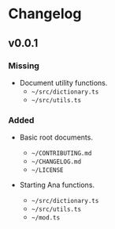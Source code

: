 # Changelog

## v0.0.1

### Missing

- Document utility functions.
  - `~/src/dictionary.ts`
  - `~/src/utils.ts`

### Added

- Basic root documents.
  - `~/CONTRIBUTING.md`
  - `~/CHANGELOG.md`
  - `~/LICENSE`

- Starting Ana functions.
  - `~/src/dictionary.ts`
  - `~/src/utils.ts`
  - `~/mod.ts`
